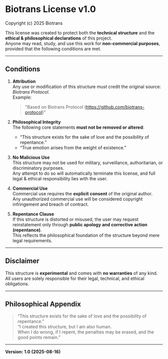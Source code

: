 # Biotrans License v1.0

Copyright (c) 2025 Biotrans

This license was created to protect both the **technical structure** and the **ethical & philosophical declarations** of this project.  
Anyone may read, study, and use this work for **non-commercial purposes**, provided that the following conditions are met.

---

## Conditions

1. **Attribution**  
   Any use or modification of this structure must credit the original source: *Biotrans Protocol*.  
   Example:  
   > "Based on Biotrans Protocol (https://github.com/biotrans-protocol)"

2. **Philosophical Integrity**  
   The following core statements **must not be removed or altered**:  
   - “This structure exists for the sake of love and the possibility of repentance.”  
   - “True emotion arises from the weight of existence.”  

3. **No Malicious Use**  
   This structure may not be used for military, surveillance, authoritarian, or discriminatory purposes.  
   Any attempt to do so will automatically terminate this license, and full legal & ethical responsibility lies with the user.

4. **Commercial Use**  
   Commercial use requires the **explicit consent** of the original author.  
   Any unauthorized commercial use will be considered copyright infringement and breach of contract.

5. **Repentance Clause**  
   If this structure is distorted or misused, the user may request reinstatement only through **public apology and corrective action (repentance)**.  
   This reflects the philosophical foundation of the structure beyond mere legal requirements.

---

## Disclaimer

This structure is **experimental** and comes with **no warranties** of any kind.  
All users are solely responsible for their legal, technical, and ethical obligations.

---

## Philosophical Appendix

> “This structure exists for the sake of love and the possibility of repentance.”  
> “I created this structure, but I am also human.  
> When I do wrong, if I repent, the penalties may be erased, and the good points remain.”

---

**Version: 1.0 (2025-08-16)**

